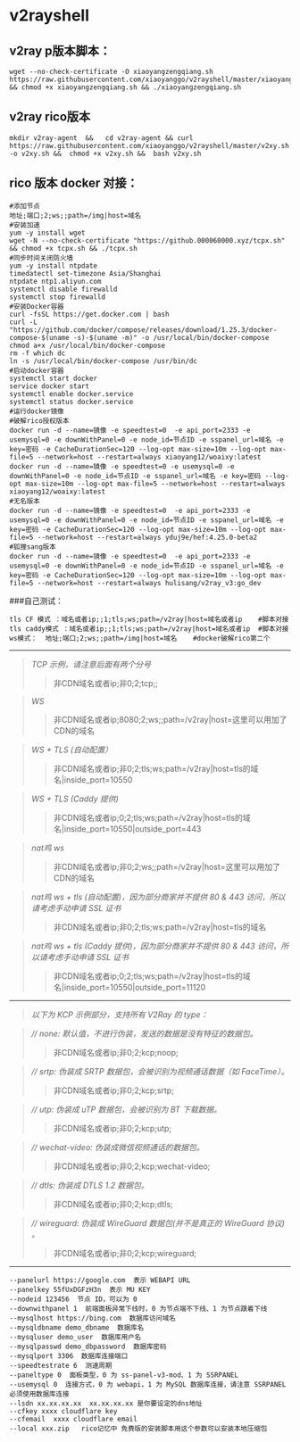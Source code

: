# v2rayshell

## v2ray p版本脚本：

    wget --no-check-certificate -O xiaoyangzengqiang.sh https://raw.githubusercontent.com/xiaoyanggo/v2rayshell/master/xiaoyangzengqiang.sh && chmod +x xiaoyangzengqiang.sh && ./xiaoyangzengqiang.sh

## v2ray rico版本

    mkdir v2ray-agent  &&   cd v2ray-agent && curl https://raw.githubusercontent.com/xiaoyanggo/v2rayshell/master/v2xy.sh -o v2xy.sh &&  chmod +x v2xy.sh &&  bash v2xy.sh
## rico 版本 docker 对接：
    #添加节点
    地址;端口;2;ws;;path=/img|host=域名
    #安装加速
    yum -y install wget
    wget -N --no-check-certificate "https://github.000060000.xyz/tcpx.sh" && chmod +x tcpx.sh && ./tcpx.sh
    #同步时间关闭防火墙
    yum -y install ntpdate
    timedatectl set-timezone Asia/Shanghai
    ntpdate ntp1.aliyun.com
    systemctl disable firewalld
    systemctl stop firewalld
    #安装Docker容器
    curl -fsSL https://get.docker.com | bash
    curl -L "https://github.com/docker/compose/releases/download/1.25.3/docker-compose-$(uname -s)-$(uname -m)" -o /usr/local/bin/docker-compose
    chmod a+x /usr/local/bin/docker-compose
    rm -f which dc 
    ln -s /usr/local/bin/docker-compose /usr/bin/dc
    #启动docker容器
    systemctl start docker
    service docker start
    systemctl enable docker.service
    systemctl status docker.service
    #运行docker镜像
    #破解rico授权版本
    docker run -d --name=镜像 -e speedtest=0  -e api_port=2333 -e usemysql=0 -e downWithPanel=0 -e node_id=节点ID -e sspanel_url=域名 -e key=密码 -e CacheDurationSec=120 --log-opt max-size=10m --log-opt max-file=5 --network=host --restart=always xiaoyang12/woaixy:latest
    docker run -d --name=镜像 -e speedtest=0 -e usemysql=0 -e downWithPanel=0 -e node_id=节点ID -e sspanel_url=域名 -e key=密码 --log-opt max-size=10m --log-opt max-file=5 --network=host --restart=always xiaoyang12/woaixy:latest
    #无名版本
    docker run -d --name=镜像 -e speedtest=0  -e api_port=2333 -e usemysql=0 -e downWithPanel=0 -e node_id=节点ID -e sspanel_url=域名 -e key=密码 -e CacheDurationSec=120 --log-opt max-size=10m --log-opt max-file=5 --network=host --restart=always yduj9e/hef:4.25.0-beta2
    #狐狸sang版本
    docker run -d --name=镜像 -e speedtest=0  -e api_port=2333 -e usemysql=0 -e downWithPanel=0 -e node_id=节点ID -e sspanel_url=域名 -e key=密码 -e CacheDurationSec=120 --log-opt max-size=10m --log-opt max-file=5 --network=host --restart=always hulisang/v2ray_v3:go_dev  


###自己测试：

    tls CF 模式 ：域名或者ip;;1;tls;ws;path=/v2ray|host=域名或者ip    #脚本对接
    tls caddy模式 ：域名或者ip;;1;tls;ws;path=/v2ray|host=域名或者ip  #脚本对接
    ws模式：  地址;端口;2;ws;;path=/img|host=域名    #docker破解rico第二个
------------------------------------------------
>*TCP 示例，请注意后面有两个分号*
>>非CDN域名或者ip;非0;2;tcp;;

>*WS*
>>非CDN域名或者ip;8080;2;ws;;path=/v2ray|host=这里可以用加了CDN的域名

>*WS + TLS (自动配置）*
>>非CDN域名或者ip;非0;2;tls;ws;path=/v2ray|host=tls的域名|inside_port=10550

>*WS + TLS (Caddy 提供)*
>>非CDN域名或者ip;0;2;tls;ws;path=/v2ray|host=tls的域名|inside_port=10550|outside_port=443


>*nat鸡 ws*
>>非CDN域名或者ip;非0;2;ws;;path=/v2ray|host=这里可以用加了CDN的域名

>*nat鸡 ws + tls (自动配置)，因为部分商家并不提供 80 & 443 访问，所以请考虑手动申请 SSL 证书*
>>非CDN域名或者ip;非0;2;tls;ws;path=/v2ray|host=tls的域名

>*nat鸡 ws + tls (Caddy 提供)，因为部分商家并不提供 80 & 443 访问，所以请考虑手动申请 SSL 证书*
>>非CDN域名或者ip;0;2;tls;ws;path=/v2ray|host=tls的域名|inside_port=10550|outside_port=11120

---------------------------------------------

>_以下为 KCP 示例部分，支持所有 V2Ray 的 type：_

> *// none: 默认值，不进行伪装，发送的数据是没有特征的数据包。*
>>非CDN域名或者ip;非0;2;kcp;noop;

>*// srtp: 伪装成 SRTP 数据包，会被识别为视频通话数据（如 FaceTime）。*
>>非CDN域名或者ip;非0;2;kcp;srtp;

>*// utp: 伪装成 uTP 数据包，会被识别为 BT 下载数据。*
>>非CDN域名或者ip;非0;2;kcp;utp;

>*// wechat-video: 伪装成微信视频通话的数据包。*
>>非CDN域名或者ip;非0;2;kcp;wechat-video;

>*// dtls: 伪装成 DTLS 1.2 数据包。*
>>非CDN域名或者ip;非0;2;kcp;dtls;

>*// wireguard: 伪装成 WireGuard 数据包(并不是真正的 WireGuard 协议) 。*
>>非CDN域名或者ip;非0;2;kcp;wireguard;

***********************************
    --panelurl https://google.com  表示 WEBAPI URL
    --panelkey 55fUxDGFzH3n  表示 MU KEY
    --nodeid 123456  节点 ID，可以为 0
    --downwithpanel 1  前端面板异常下线时，0 为节点端不下线、1 为节点跟着下线
    --mysqlhost https://bing.com  数据库访问域名
    --mysqldbname demo_dbname  数据库名
    --mysqluser demo_user  数据库用户名
    --mysqlpasswd demo_dbpassword  数据库密码
    --mysqlport 3306  数据库连接端口
    --speedtestrate 6  测速周期
    --paneltype 0  面板类型，0 为 ss-panel-v3-mod、1 为 SSRPANEL
    --usemysql 0  连接方式，0 为 webapi，1 为 MySQL 数据库连接，请注意 SSRPANEL 必须使用数据库连接
    --lsdn xx.xx.xx.xx  xx.xx.xx.xx 是你要设定的dns地址
    --cfkey xxxx cloudflare key
    --cfemail  xxxx cloudflare email
    --local xxx.zip   rico记忆中 免费版的安装脚本用这个参数可以安装本地压缩包
